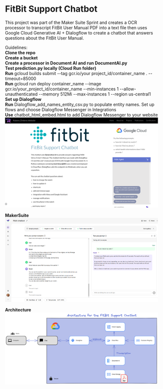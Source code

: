 # FitBit Support Chatbot
  
This project was part of the Maker Suite Sprint and creates a OCR processor to transcript FitBit User Manual PDF into a text file then uses Google Cloud Generative AI + Dialogflow to create a chatbot that answers questions about the FitBit User Manual.  
  
Guidelines:  
<b>  Clone the repo</b>  
<b>  Create a bucket</b>  
<b>  Create a processor in Document AI and run DocumentAI.py</b>  
<b>  Test prediction.py locally (Cloud Run folder)</b>  
<b>  Run</b> gcloud builds submit --tag gcr.io/your project_id/container_name . --timeout=85000  
<b>  Run</b> gcloud run deploy container_name --image gcr.io/your_project_id/container_name --min-instances 1 --allow-unauthenticated --memory 512Mi --max-instances 1 --region us-central1  
<b>  Set up Dialogflow</b>   
<b>  Run</b> Dialogflow_add_names_entity_csv.py to populate entity names. Set up flows and choose Dialogflow Messenger in Integrations  
<b>  Use</b> chatbot_html_embed.html to add Dialogflow Messenger to your website  
<img src = "https://github.com/RubensZimbres/fitbit-public/blob/main/gdee.png">  

<b> MakerSuite </b>
<img src = "https://github.com/RubensZimbres/fitbit-public/blob/main/makersuite.png">  

<b> Architecture </b>
<img src = "https://github.com/RubensZimbres/fitbit-public/blob/main/fitbit-2023-08-25-1851.png">  
